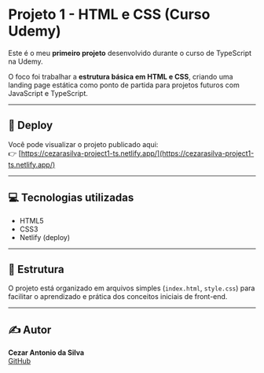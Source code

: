 # Projeto 1 - HTML e CSS (Curso Udemy)

Este é o meu **primeiro projeto** desenvolvido durante o curso de TypeScript na Udemy.

O foco foi trabalhar a **estrutura básica em HTML e CSS**, criando uma landing page estática como ponto de partida para projetos futuros com JavaScript e TypeScript.

---

## 🔗 Deploy

Você pode visualizar o projeto publicado aqui:  
👉 [https://cezarasilva-project1-ts.netlify.app/](https://cezarasilva-project1-ts.netlify.app/)

---

## 💻 Tecnologias utilizadas

- HTML5
- CSS3
- Netlify (deploy)

---

## 📁 Estrutura

O projeto está organizado em arquivos simples (`index.html`, `style.css`) para facilitar o aprendizado e prática dos conceitos iniciais de front-end.

---

## ✍️ Autor

**Cezar Antonio da Silva**  
[GitHub](https://github.com/cezarasilva)
